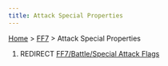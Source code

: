 ```yaml
---
title: Attack Special Properties
---
```


[Home](Main%20Page.md) > [FF7](FF7.md) > Attack Special Properties

1.  REDIRECT [FF7/Battle/Special Attack Flags][]

  [FF7/Battle/Special Attack Flags]: FF7/Battle/Special%20Attack%20Flags.md
    "wikilink"
